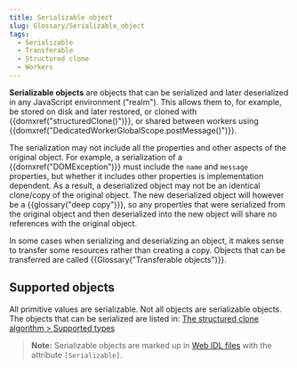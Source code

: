 ```yaml
---
title: Serializable object
slug: Glossary/Serializable_object
tags:
  - Serializable
  - Transferable
  - Structured clone
  - Workers
---
```


**Serializable objects** are objects that can be serialized and later deserialized in any JavaScript environment ("realm").
This allows them to, for example, be stored on disk and later restored, or cloned with {{domxref("structuredClone()")}}, or shared between workers using {{domxref("DedicatedWorkerGlobalScope.postMessage()")}}.

The serialization may not include all the properties and other aspects of the original object.
For example, a serialization of a {{domxref("DOMException")}} must include the `name` and `message` properties, but whether it includes other properties is implementation dependent.
As a result, a deserialized object may not be an identical clone/copy of the original object.
The new deserialized object will however be a {{glossary("deep copy")}}, so any properties that were serialized from the original object and then deserialized into the new object will share no references with the original object.

In some cases when serializing and deserializing an object, it makes sense to transfer some resources rather than creating a copy.
Objects that can be transferred are called {{Glossary("Transferable objects")}}.

## Supported objects

All primitive values are serializable.
Not all objects are serializable objects.
The objects that can be serialized are listed in: [The structured clone algorithm > Supported types](/en-US/docs/Web/API/Web_Workers_API/Structured_clone_algorithm#supported_types)

> **Note:** Serializable objects are marked up in [Web IDL files](https://github.com/w3c/webref/tree/main/ed/idl) with the attribute `[Serializable]`.
